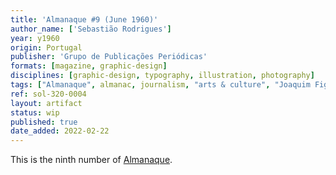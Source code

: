 ```yaml
---
title: 'Almanaque #9 (June 1960)'
author_name: ['Sebastião Rodrigues']
year: y1960
origin: Portugal
publisher: 'Grupo de Publicações Periódicas'
formats: [magazine, graphic-design]
disciplines: [graphic-design, typography, illustration, photography]
tags: ["Almanaque", almanac, journalism, "arts & culture", "Joaquim Figueiredo Magalhães"]
ref: sol-320-0004
layout: artifact
status: wip
published: true
date_added: 2022-02-22
---
```

<p>This is the ninth number of <a class="text cat-link publisher" href="/tags/almanaque/">Almanaque</a>.</p>
